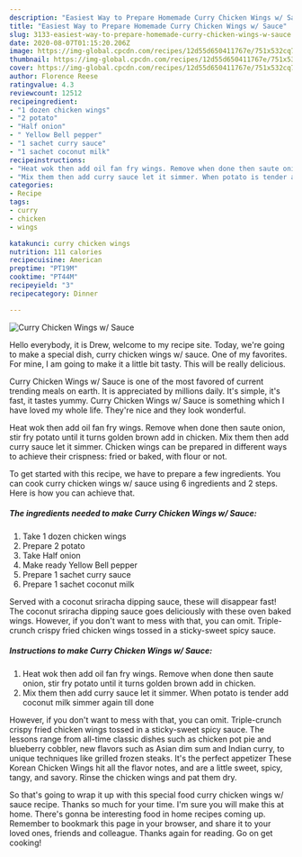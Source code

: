 ```yaml
---
description: "Easiest Way to Prepare Homemade Curry Chicken Wings w/ Sauce"
title: "Easiest Way to Prepare Homemade Curry Chicken Wings w/ Sauce"
slug: 3133-easiest-way-to-prepare-homemade-curry-chicken-wings-w-sauce
date: 2020-08-07T01:15:20.206Z
image: https://img-global.cpcdn.com/recipes/12d55d650411767e/751x532cq70/curry-chicken-wings-w-sauce-recipe-main-photo.jpg
thumbnail: https://img-global.cpcdn.com/recipes/12d55d650411767e/751x532cq70/curry-chicken-wings-w-sauce-recipe-main-photo.jpg
cover: https://img-global.cpcdn.com/recipes/12d55d650411767e/751x532cq70/curry-chicken-wings-w-sauce-recipe-main-photo.jpg
author: Florence Reese
ratingvalue: 4.3
reviewcount: 12512
recipeingredient:
- "1 dozen chicken wings"
- "2 potato"
- "Half onion"
- " Yellow Bell pepper"
- "1 sachet curry sauce"
- "1 sachet coconut milk"
recipeinstructions:
- "Heat wok then add oil fan fry wings. Remove when done then saute onion, stir fry potato until it turns golden brown add in chicken."
- "Mix them then add curry sauce let it simmer. When potato is tender add coconut milk simmer again till done"
categories:
- Recipe
tags:
- curry
- chicken
- wings

katakunci: curry chicken wings 
nutrition: 111 calories
recipecuisine: American
preptime: "PT19M"
cooktime: "PT44M"
recipeyield: "3"
recipecategory: Dinner

---
```



![Curry Chicken Wings w/ Sauce](https://img-global.cpcdn.com/recipes/12d55d650411767e/751x532cq70/curry-chicken-wings-w-sauce-recipe-main-photo.jpg)

Hello everybody, it is Drew, welcome to my recipe site. Today, we're going to make a special dish, curry chicken wings w/ sauce. One of my favorites. For mine, I am going to make it a little bit tasty. This will be really delicious.

Curry Chicken Wings w/ Sauce is one of the most favored of current trending meals on earth. It is appreciated by millions daily. It's simple, it's fast, it tastes yummy. Curry Chicken Wings w/ Sauce is something which I have loved my whole life. They're nice and they look wonderful.

Heat wok then add oil fan fry wings. Remove when done then saute onion, stir fry potato until it turns golden brown add in chicken. Mix them then add curry sauce let it simmer. Chicken wings can be prepared in different ways to achieve their crispness: fried or baked, with flour or not.


To get started with this recipe, we have to prepare a few ingredients. You can cook curry chicken wings w/ sauce using 6 ingredients and 2 steps. Here is how you can achieve that.

<!--inarticleads1-->

##### The ingredients needed to make Curry Chicken Wings w/ Sauce:

1. Take 1 dozen chicken wings
1. Prepare 2 potato
1. Take Half onion
1. Make ready  Yellow Bell pepper
1. Prepare 1 sachet curry sauce
1. Prepare 1 sachet coconut milk


Served with a coconut sriracha dipping sauce, these will disappear fast! The coconut sriracha dipping sauce goes deliciously with these oven baked wings. However, if you don&#39;t want to mess with that, you can omit. Triple-crunch crispy fried chicken wings tossed in a sticky-sweet spicy sauce. 

<!--inarticleads2-->

##### Instructions to make Curry Chicken Wings w/ Sauce:

1. Heat wok then add oil fan fry wings. Remove when done then saute onion, stir fry potato until it turns golden brown add in chicken.
1. Mix them then add curry sauce let it simmer. When potato is tender add coconut milk simmer again till done


However, if you don&#39;t want to mess with that, you can omit. Triple-crunch crispy fried chicken wings tossed in a sticky-sweet spicy sauce. The lessons range from all-time classic dishes such as chicken pot pie and blueberry cobbler, new flavors such as Asian dim sum and Indian curry, to unique techniques like grilled frozen steaks. It&#39;s the perfect appetizer These Korean Chicken Wings hit all the flavor notes, and are a little sweet, spicy, tangy, and savory. Rinse the chicken wings and pat them dry. 

So that's going to wrap it up with this special food curry chicken wings w/ sauce recipe. Thanks so much for your time. I'm sure you will make this at home. There's gonna be interesting food in home recipes coming up. Remember to bookmark this page in your browser, and share it to your loved ones, friends and colleague. Thanks again for reading. Go on get cooking!

